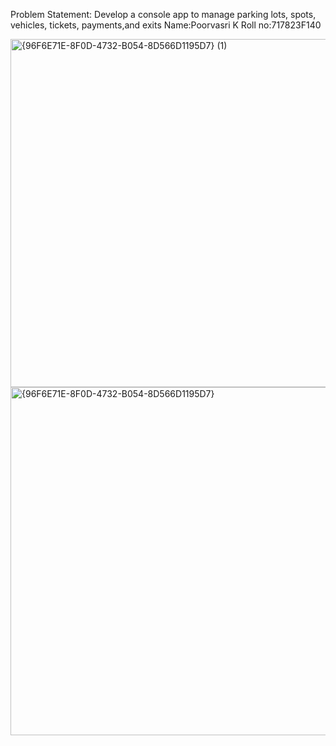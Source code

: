 Problem Statement:
          Develop a console app to manage parking lots, spots, vehicles, tickets, payments,and exits
Name:Poorvasri K
Roll no:717823F140

<img width="1071" height="557" alt="{96F6E71E-8F0D-4732-B054-8D566D1195D7} (1)" src="https://github.com/user-attachments/assets/4953916a-815f-4631-97b3-21f353b9070b" />
<img width="1071" height="557" alt="{96F6E71E-8F0D-4732-B054-8D566D1195D7}" src="https://github.com/user-attachments/assets/54023494-14c9-4472-9304-1b0f6b64cbcf" />


